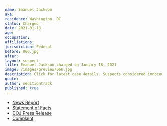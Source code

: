 ```yaml
---
name: Emanuel Jackson
aka:
residence: Washington, DC
status: Charged
date: 2021-01-18
age:
occupation:
affiliations:
jurisdiction: Federal
before: 066.jpg
after:
layout: suspect
title: Emanuel Jackson charged on January 18, 2021
image: /images/preview/066.jpg
description: Click for latest case details. Suspects considered innocent until proven guilty.
quote:
author: seditiontrack
published: true
---
```


- [News Report](https://www.nytimes.com/2021/01/18/us/riley-june-williams-emmanuel-jackson.html)
- [Statement of Facts](https://www.justice.gov/opa/page/file/1357096/download)
- [DOJ Press Release](https://www.justice.gov/usao-dc/pr/three-charged-federal-court-assaulting-and-impeding-local-and-federal-officers-during-us)
- [Complaint](https://www.justice.gov/opa/page/file/1357091/download)